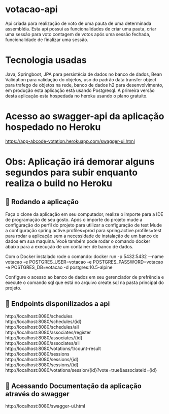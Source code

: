 # votacao-api

Api criada para realização de voto de uma pauta de uma determinada assembléia.
Esta api possui as funcionalidades de criar uma pauta, criar uma sessão para voto
contagem de votos após uma sessão fechada, funcionalidade de finalizar uma sessão.

# Tecnologia usadas
Java, Springboot, JPA para persistêcia de dados no banco de dados, Bean Validation 
para validação do objetos, uso do padrão data transfer object para trafego de objetos
na rede, banco de dados h2 para desenvolvimento, em produção esta aplicação está usando
Postgresql. A primeira versão desta aplicação esta hospedada no heroku usando o plano gratuito.

# Acesso ao swagger-api da aplicação hospedado no Heroku

https://app-abcode-votation.herokuapp.com/swagger-ui.html

# Obs: Aplicação irá demorar alguns segundos para subir enquanto realiza o build no Heroku

## 🚀 Rodando a aplicação

Faça o clone da aplicação em seu computador, realize o importe para a IDE de programação de seu gosto.
Após o importe do projeto mude a configuração do perfil do projeto para utilizar a configuração de test
Mude a configuração spring.active.profiles=prod para spring.active.profiles=test para rodar a aplicação
sem a necessidade de instalação de um banco de dados em sua maquina. Você também pode rodar o comando 
docker abaixo para a execução de um container de banco de dados.

Com o Docker instalado rode o comando: docker run -p 5432:5432 --name votacao -e POSTGRES_USER=votacao -e POSTGRES_PASSWORD=votacao -e POSTGRES_DB=votacao -d postgres:10.5-alpine

Configure o acesso ao banco de dados em seu gerenciador de prefrência e execute o comando sql que está no arquivo create.sql na pasta principal do projeto.

## 🚀 Endpoints disponilizados a api
 http://localhost:8080/schedules <br/>
 http://localhost:8080/schedules/{id} <br/>
 http://localhost:8080/schedules/all <br/>
 http://localhost:8080/associates/register <br/>
 http://localhost:8080/associates/{id} <br/>
 http://localhost:8080/associates/all <br/>
 http://localhost:8080/votations/1/count-result <br/>
 http://localhost:8080/sessions <br/>
 http://localhost:8080/sessions/{id} <br/>
 http://localhost:8080/sessions/{id} <br/>
 http://localhost:8080/votations/session/{id}?vote=true&associateId={id} <br/>
  
## 🚀 Acessando Documentação da aplicação através do swagger
http://localhost:8080/swagger-ui.html


